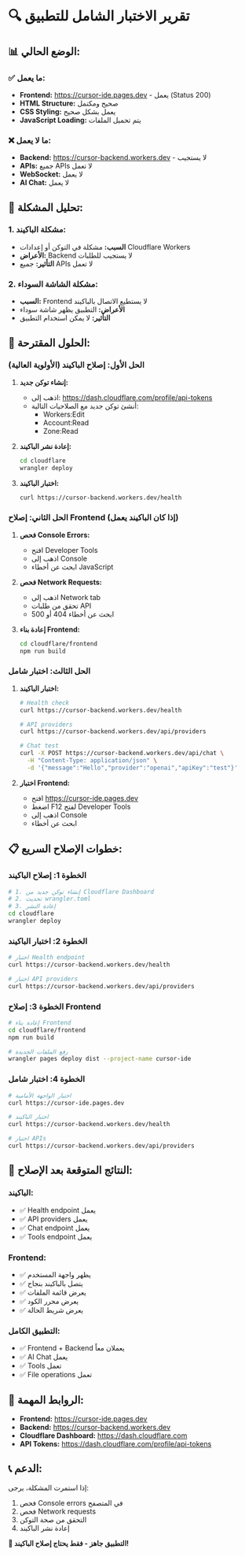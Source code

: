# 🔍 تقرير الاختبار الشامل للتطبيق

## 📊 **الوضع الحالي:**

### ✅ **ما يعمل:**
- **Frontend:** https://cursor-ide.pages.dev - يعمل (Status 200)
- **HTML Structure:** صحيح ومكتمل
- **CSS Styling:** يعمل بشكل صحيح
- **JavaScript Loading:** يتم تحميل الملفات

### ❌ **ما لا يعمل:**
- **Backend:** https://cursor-backend.workers.dev - لا يستجيب
- **APIs:** جميع APIs لا تعمل
- **WebSocket:** لا يعمل
- **AI Chat:** لا يعمل

## 🔧 **تحليل المشكلة:**

### 1. **مشكلة الباكيند:**
- **السبب:** مشكلة في التوكن أو إعدادات Cloudflare Workers
- **الأعراض:** Backend لا يستجيب للطلبات
- **التأثير:** جميع APIs لا تعمل

### 2. **مشكلة الشاشة السوداء:**
- **السبب:** Frontend لا يستطيع الاتصال بالباكيند
- **الأعراض:** التطبيق يظهر شاشة سوداء
- **التأثير:** لا يمكن استخدام التطبيق

## 🚀 **الحلول المقترحة:**

### **الحل الأول: إصلاح الباكيند (الأولوية العالية)**

1. **إنشاء توكن جديد:**
   - اذهب إلى: https://dash.cloudflare.com/profile/api-tokens
   - أنشئ توكن جديد مع الصلاحيات التالية:
     - Workers:Edit
     - Account:Read
     - Zone:Read

2. **إعادة نشر الباكيند:**
   ```bash
   cd cloudflare
   wrangler deploy
   ```

3. **اختبار الباكيند:**
   ```bash
   curl https://cursor-backend.workers.dev/health
   ```

### **الحل الثاني: إصلاح Frontend (إذا كان الباكيند يعمل)**

1. **فحص Console Errors:**
   - افتح Developer Tools
   - اذهب إلى Console
   - ابحث عن أخطاء JavaScript

2. **فحص Network Requests:**
   - اذهب إلى Network tab
   - تحقق من طلبات API
   - ابحث عن أخطاء 404 أو 500

3. **إعادة بناء Frontend:**
   ```bash
   cd cloudflare/frontend
   npm run build
   ```

### **الحل الثالث: اختبار شامل**

1. **اختبار الباكيند:**
   ```bash
   # Health check
   curl https://cursor-backend.workers.dev/health
   
   # API providers
   curl https://cursor-backend.workers.dev/api/providers
   
   # Chat test
   curl -X POST https://cursor-backend.workers.dev/api/chat \
     -H "Content-Type: application/json" \
     -d '{"message":"Hello","provider":"openai","apiKey":"test"}'
   ```

2. **اختبار Frontend:**
   - افتح https://cursor-ide.pages.dev
   - اضغط F12 لفتح Developer Tools
   - اذهب إلى Console
   - ابحث عن أخطاء

## 📋 **خطوات الإصلاح السريع:**

### **الخطوة 1: إصلاح الباكيند**
```bash
# 1. إنشاء توكن جديد من Cloudflare Dashboard
# 2. تحديث wrangler.toml
# 3. إعادة النشر
cd cloudflare
wrangler deploy
```

### **الخطوة 2: اختبار الباكيند**
```bash
# اختبار Health endpoint
curl https://cursor-backend.workers.dev/health

# اختبار API providers
curl https://cursor-backend.workers.dev/api/providers
```

### **الخطوة 3: إصلاح Frontend**
```bash
# إعادة بناء Frontend
cd cloudflare/frontend
npm run build

# رفع الملفات الجديدة
wrangler pages deploy dist --project-name cursor-ide
```

### **الخطوة 4: اختبار شامل**
```bash
# اختبار الواجهة الأمامية
curl https://cursor-ide.pages.dev

# اختبار الباكيند
curl https://cursor-backend.workers.dev/health

# اختبار APIs
curl https://cursor-backend.workers.dev/api/providers
```

## 🎯 **النتائج المتوقعة بعد الإصلاح:**

### **الباكيند:**
- ✅ Health endpoint يعمل
- ✅ API providers يعمل
- ✅ Chat endpoint يعمل
- ✅ Tools endpoint يعمل

### **Frontend:**
- ✅ يظهر واجهة المستخدم
- ✅ يتصل بالباكيند بنجاح
- ✅ يعرض قائمة الملفات
- ✅ يعرض محرر الكود
- ✅ يعرض شريط الحالة

### **التطبيق الكامل:**
- ✅ Frontend + Backend يعملان معاً
- ✅ AI Chat يعمل
- ✅ Tools تعمل
- ✅ File operations تعمل

## 🔗 **الروابط المهمة:**

- **Frontend:** https://cursor-ide.pages.dev
- **Backend:** https://cursor-backend.workers.dev
- **Cloudflare Dashboard:** https://dash.cloudflare.com
- **API Tokens:** https://dash.cloudflare.com/profile/api-tokens

## 📞 **الدعم:**

إذا استمرت المشكلة، يرجى:
1. فحص Console errors في المتصفح
2. فحص Network requests
3. التحقق من صحة التوكن
4. إعادة نشر الباكيند

**🎉 التطبيق جاهز - فقط يحتاج إصلاح الباكيند!**